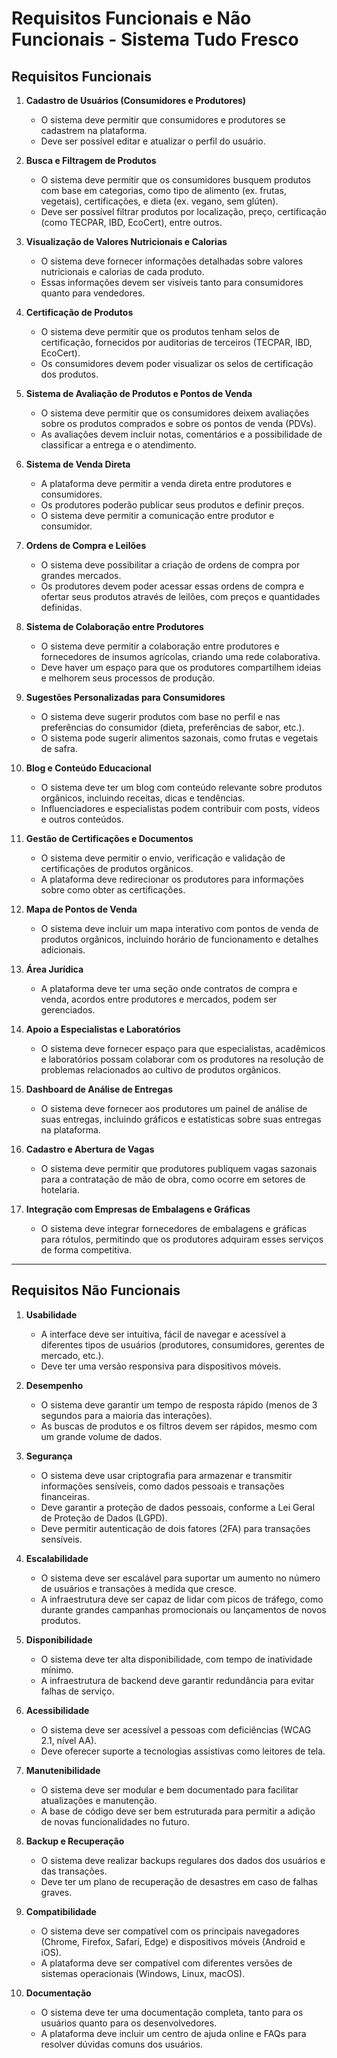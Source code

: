 # Requisitos Funcionais e Não Funcionais - Sistema **Tudo Fresco**

## Requisitos Funcionais

1. **Cadastro de Usuários (Consumidores e Produtores)**
   - O sistema deve permitir que consumidores e produtores se cadastrem na plataforma.
   - Deve ser possível editar e atualizar o perfil do usuário.

2. **Busca e Filtragem de Produtos**
   - O sistema deve permitir que os consumidores busquem produtos com base em categorias, como tipo de alimento (ex. frutas, vegetais), certificações, e dieta (ex. vegano, sem glúten).
   - Deve ser possível filtrar produtos por localização, preço, certificação (como TECPAR, IBD, EcoCert), entre outros.

3. **Visualização de Valores Nutricionais e Calorias**
   - O sistema deve fornecer informações detalhadas sobre valores nutricionais e calorias de cada produto.
   - Essas informações devem ser visíveis tanto para consumidores quanto para vendedores.

4. **Certificação de Produtos**
   - O sistema deve permitir que os produtos tenham selos de certificação, fornecidos por auditorias de terceiros (TECPAR, IBD, EcoCert).
   - Os consumidores devem poder visualizar os selos de certificação dos produtos.

5. **Sistema de Avaliação de Produtos e Pontos de Venda**
   - O sistema deve permitir que os consumidores deixem avaliações sobre os produtos comprados e sobre os pontos de venda (PDVs).
   - As avaliações devem incluir notas, comentários e a possibilidade de classificar a entrega e o atendimento.

6. **Sistema de Venda Direta**
   - A plataforma deve permitir a venda direta entre produtores e consumidores.
   - Os produtores poderão publicar seus produtos e definir preços.
   - O sistema deve permitir a comunicação entre produtor e consumidor.

7. **Ordens de Compra e Leilões**
   - O sistema deve possibilitar a criação de ordens de compra por grandes mercados.
   - Os produtores devem poder acessar essas ordens de compra e ofertar seus produtos através de leilões, com preços e quantidades definidas.

8. **Sistema de Colaboração entre Produtores**
   - O sistema deve permitir a colaboração entre produtores e fornecedores de insumos agrícolas, criando uma rede colaborativa.
   - Deve haver um espaço para que os produtores compartilhem ideias e melhorem seus processos de produção.

9. **Sugestões Personalizadas para Consumidores**
   - O sistema deve sugerir produtos com base no perfil e nas preferências do consumidor (dieta, preferências de sabor, etc.).
   - O sistema pode sugerir alimentos sazonais, como frutas e vegetais de safra.

10. **Blog e Conteúdo Educacional**
    - O sistema deve ter um blog com conteúdo relevante sobre produtos orgânicos, incluindo receitas, dicas e tendências.
    - Influenciadores e especialistas podem contribuir com posts, vídeos e outros conteúdos.

11. **Gestão de Certificações e Documentos**
    - O sistema deve permitir o envio, verificação e validação de certificações de produtos orgânicos.
    - A plataforma deve redirecionar os produtores para informações sobre como obter as certificações.

12. **Mapa de Pontos de Venda**
    - O sistema deve incluir um mapa interativo com pontos de venda de produtos orgânicos, incluindo horário de funcionamento e detalhes adicionais.

13. **Área Jurídica**
    - A plataforma deve ter uma seção onde contratos de compra e venda, acordos entre produtores e mercados, podem ser gerenciados.

14. **Apoio a Especialistas e Laboratórios**
    - O sistema deve fornecer espaço para que especialistas, acadêmicos e laboratórios possam colaborar com os produtores na resolução de problemas relacionados ao cultivo de produtos orgânicos.

15. **Dashboard de Análise de Entregas**
    - O sistema deve fornecer aos produtores um painel de análise de suas entregas, incluindo gráficos e estatísticas sobre suas entregas na plataforma.

16. **Cadastro e Abertura de Vagas**
    - O sistema deve permitir que produtores publiquem vagas sazonais para a contratação de mão de obra, como ocorre em setores de hotelaria.

17. **Integração com Empresas de Embalagens e Gráficas**
    - O sistema deve integrar fornecedores de embalagens e gráficas para rótulos, permitindo que os produtores adquiram esses serviços de forma competitiva.

---

## Requisitos Não Funcionais

1. **Usabilidade**
   - A interface deve ser intuitiva, fácil de navegar e acessível a diferentes tipos de usuários (produtores, consumidores, gerentes de mercado, etc.).
   - Deve ter uma versão responsiva para dispositivos móveis.

2. **Desempenho**
   - O sistema deve garantir um tempo de resposta rápido (menos de 3 segundos para a maioria das interações).
   - As buscas de produtos e os filtros devem ser rápidos, mesmo com um grande volume de dados.

3. **Segurança**
   - O sistema deve usar criptografia para armazenar e transmitir informações sensíveis, como dados pessoais e transações financeiras.
   - Deve garantir a proteção de dados pessoais, conforme a Lei Geral de Proteção de Dados (LGPD).
   - Deve permitir autenticação de dois fatores (2FA) para transações sensíveis.

4. **Escalabilidade**
   - O sistema deve ser escalável para suportar um aumento no número de usuários e transações à medida que cresce.
   - A infraestrutura deve ser capaz de lidar com picos de tráfego, como durante grandes campanhas promocionais ou lançamentos de novos produtos.

5. **Disponibilidade**
   - O sistema deve ter alta disponibilidade, com tempo de inatividade mínimo.
   - A infraestrutura de backend deve garantir redundância para evitar falhas de serviço.

6. **Acessibilidade**
   - O sistema deve ser acessível a pessoas com deficiências (WCAG 2.1, nível AA).
   - Deve oferecer suporte a tecnologias assistivas como leitores de tela.

7. **Manutenibilidade**
   - O sistema deve ser modular e bem documentado para facilitar atualizações e manutenção.
   - A base de código deve ser bem estruturada para permitir a adição de novas funcionalidades no futuro.

8. **Backup e Recuperação**
   - O sistema deve realizar backups regulares dos dados dos usuários e das transações.
   - Deve ter um plano de recuperação de desastres em caso de falhas graves.

9. **Compatibilidade**
   - O sistema deve ser compatível com os principais navegadores (Chrome, Firefox, Safari, Edge) e dispositivos móveis (Android e iOS).
   - A plataforma deve ser compatível com diferentes versões de sistemas operacionais (Windows, Linux, macOS).

10. **Documentação**
    - O sistema deve ter uma documentação completa, tanto para os usuários quanto para os desenvolvedores.
    - A plataforma deve incluir um centro de ajuda online e FAQs para resolver dúvidas comuns dos usuários.

